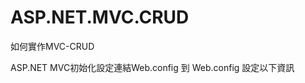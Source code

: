 # ASP.NET.MVC.CRUD
如何實作MVC-CRUD

ASP.NET MVC初始化設定連結Web.config 
到  Web.config
設定以下資訊
<connectionStrings>
    <add name="ASP.NET.MVC" connectionString="Data Source=.\SQLEXPRESS;Initial Catalog=Mvc_basic;Integrated Security=True" providerName="System.Data.SqlClient"/>
  </connectionStrings>
